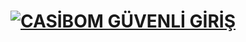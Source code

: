 <h1><a href="https://n9.cl/gojvhl" title="CASİBOM GÜVENLİ GİRİŞ"><img src="https://framerusercontent.com/assets/2ERTGgR6IM2lW6gwT7jG2yx4MA.jpg" alt="CASİBOM GÜVENLİ GİRİŞ"></a></h1>
